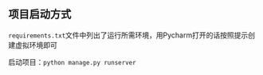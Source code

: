 ## 项目启动方式

`requirements.txt`文件中列出了运行所需环境，用Pycharm打开的话按照提示创建虚拟环境即可

启动项目：`python manage.py runserver`